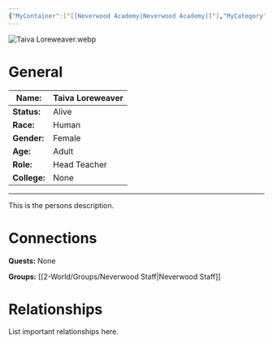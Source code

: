 ```yaml
---
{"MyContainer":["[[Neverwood Academy|Neverwood Academy]]"],"MyCategory":null,"image":"Taiva Loreweaver.webp","tags":["Category/People"],"obsidianUIMode":"preview","aliases":["characters other name"],"NoteStatus":"❓","char_status":"Alive","char_race":"Human","char_gender":"Female","char_role":"Head Teacher","char_college":"None","char_items":null,"char_age":"Adult","parents":null,"children":null,"enemies":null,"allies":null,"siblings":null,"partner":null,"Connected_Quests":[],"Connected_Groups":["[[2-World/Groups/Neverwood Staff.md|Neverwood Staff]]"],"dg-publish":true,"dg-path":"World/People/Staff/Taiva Loreweaver.md","permalink":"/world/people/staff/taiva-loreweaver/","dgPassFrontmatter":true,"updated":"2025-10-04T11:49:02.000+01:00"}
---
```



![Taiva Loreweaver.webp](/img/user/z_Assets/character_art/NPCs/Staff/Taiva%20Loreweaver.webp)
# General


| Name:        | Taiva Loreweaver |
| ------------ | ---------------- |
| **Status:**  | Alive            |
| **Race:**    | Human            |
| **Gender:**  | Female           |
| **Age:**     | Adult            |
| **Role:**    | Head Teacher     |
| **College:** | None             |


---

This is the persons description. 


# Connections


**Quests:** None 

**Groups:** [[2-World/Groups/Neverwood Staff\|Neverwood Staff]]


# Relationships

List important relationships here. 

